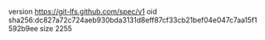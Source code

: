 version https://git-lfs.github.com/spec/v1
oid sha256:dc827a72c724aeb930bda3131d8eff87cf33cb21bef04e047c7aa15f1592b9ee
size 2255
